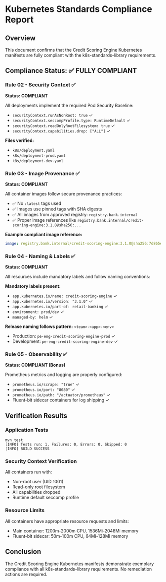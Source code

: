 # Kubernetes Standards Compliance Report

## Overview
This document confirms that the Credit Scoring Engine Kubernetes manifests are fully compliant with the k8s-standards-library requirements.

## Compliance Status: ✅ FULLY COMPLIANT

### Rule 02 - Security Context ✅
**Status: COMPLIANT**

All deployments implement the required Pod Security Baseline:
- `securityContext.runAsNonRoot: true` ✓
- `securityContext.seccompProfile.type: RuntimeDefault` ✓  
- `securityContext.readOnlyRootFilesystem: true` ✓
- `securityContext.capabilities.drop: ["ALL"]` ✓

**Files verified:**
- `k8s/deployment.yaml`
- `k8s/deployment-prod.yaml`
- `k8s/deployment-dev.yaml`

### Rule 03 - Image Provenance ✅
**Status: COMPLIANT**

All container images follow secure provenance practices:
- ✅ No `:latest` tags used
- ✅ Images use pinned tags with SHA digests
- ✅ All images from approved registry: `registry.bank.internal`
- ✅ Proper image references like `registry.bank.internal/credit-scoring-engine:3.1.0@sha256:...`

**Example compliant image reference:**
```yaml
image: registry.bank.internal/credit-scoring-engine:3.1.0@sha256:7d865e959b2466f8239fcba1a2b6b0e729e235fb2b2c3a8b8a5c9f1e4d6c8a2b
```

### Rule 04 - Naming & Labels ✅
**Status: COMPLIANT**

All resources include mandatory labels and follow naming conventions:

**Mandatory labels present:**
- `app.kubernetes.io/name: credit-scoring-engine` ✓
- `app.kubernetes.io/version: "3.1.0"` ✓
- `app.kubernetes.io/part-of: retail-banking` ✓
- `environment: prod/dev` ✓
- `managed-by: helm` ✓

**Release naming follows pattern:** `<team>-<app>-<env>`
- Production: `pe-eng-credit-scoring-engine-prod` ✓
- Development: `pe-eng-credit-scoring-engine-dev` ✓

### Rule 05 - Observability ✅
**Status: COMPLIANT (Bonus)**

Prometheus metrics and logging are properly configured:
- `prometheus.io/scrape: "true"` ✓
- `prometheus.io/port: "8080"` ✓
- `prometheus.io/path: "/actuator/prometheus"` ✓
- Fluent-bit sidecar containers for log shipping ✓

## Verification Results

### Application Tests
```
mvn test
[INFO] Tests run: 1, Failures: 0, Errors: 0, Skipped: 0
[INFO] BUILD SUCCESS
```

### Security Context Verification
All containers run with:
- Non-root user (UID 1001)
- Read-only root filesystem
- All capabilities dropped
- Runtime default seccomp profile

### Resource Limits
All containers have appropriate resource requests and limits:
- Main container: 1200m-2000m CPU, 1536Mi-2048Mi memory
- Fluent-bit sidecar: 50m-100m CPU, 64Mi-128Mi memory

## Conclusion
The Credit Scoring Engine Kubernetes manifests demonstrate exemplary compliance with all k8s-standards-library requirements. No remediation actions are required.

